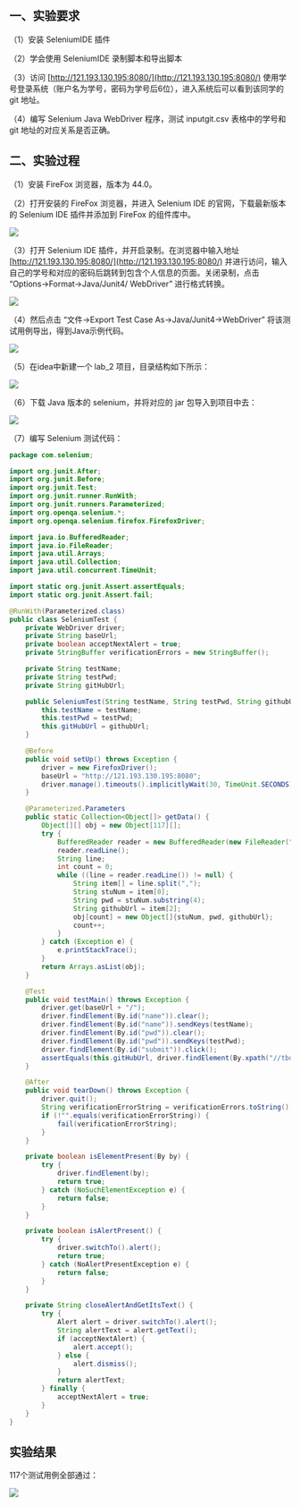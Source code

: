## 一、实验要求

（1）安装 SeleniumIDE 插件

（2）学会使用 SeleniumIDE 录制脚本和导出脚本

（3）访问 [http://121.193.130.195:8080/](http://121.193.130.195:8080/) 使用学号登录系统（账户名为学号，密码为学号后6位），进入系统后可以看到该同学的 git 地址。

（4）编写 Selenium Java WebDriver 程序，测试 inputgit.csv 表格中的学号和 git 地址的对应关系是否正确。

## 二、实验过程

（1）安装 FireFox 浏览器，版本为 44.0。

（2）打开安装的 FireFox 浏览器，并进入 Selenium IDE 的官网，下载最新版本的 Selenium IDE 插件并添加到 FireFox 的组件库中。

![](http://i4.buimg.com/567571/651b6afc3cac5aac.png)

（3）打开 Selenium IDE 插件，并开启录制。在浏览器中输入地址 [http://121.193.130.195:8080/](http://121.193.130.195:8080/) 并进行访问，输入自己的学号和对应的密码后跳转到包含个人信息的页面。关闭录制，点击 “Options->Format->Java/Junit4/
WebDriver” 进行格式转换。

![](http://i2.muimg.com/567571/c112aa51b0e9c331.png)

（4）然后点击 “文件->Export Test Case As->Java/Junit4->WebDriver” 将该测试用例导出，得到Java示例代码。

![](http://i4.buimg.com/567571/51653115077ff69d.png)

（5）在idea中新建一个 lab_2 项目，目录结构如下所示：

![](http://i4.buimg.com/567571/723a4da673024d76.png)

（6）下载 Java 版本的 selenium，并将对应的 jar 包导入到项目中去：

![](http://i4.buimg.com/567571/2857a30cf44b4092.png)

（7）编写 Selenium 测试代码：

```java
package com.selenium;

import org.junit.After;
import org.junit.Before;
import org.junit.Test;
import org.junit.runner.RunWith;
import org.junit.runners.Parameterized;
import org.openqa.selenium.*;
import org.openqa.selenium.firefox.FirefoxDriver;

import java.io.BufferedReader;
import java.io.FileReader;
import java.util.Arrays;
import java.util.Collection;
import java.util.concurrent.TimeUnit;

import static org.junit.Assert.assertEquals;
import static org.junit.Assert.fail;

@RunWith(Parameterized.class)
public class SeleniumTest {
    private WebDriver driver;
    private String baseUrl;
    private boolean acceptNextAlert = true;
    private StringBuffer verificationErrors = new StringBuffer();

    private String testName;
    private String testPwd;
    private String gitHubUrl;

    public SeleniumTest(String testName, String testPwd, String githubUrl) {
        this.testName = testName;
        this.testPwd = testPwd;
        this.gitHubUrl = githubUrl;
    }

    @Before
    public void setUp() throws Exception {
        driver = new FirefoxDriver();
        baseUrl = "http://121.193.130.195:8080";
        driver.manage().timeouts().implicitlyWait(30, TimeUnit.SECONDS);
    }

    @Parameterized.Parameters
    public static Collection<Object[]> getData() {
        Object[][] obj = new Object[117][];
        try {
            BufferedReader reader = new BufferedReader(new FileReader("G://文件夹//天大文件//课程//大三下//软件测试技术//实验//第2次实验//inputgit.csv"));
            reader.readLine();
            String line;
            int count = 0;
            while ((line = reader.readLine()) != null) {
                String item[] = line.split(",");
                String stuNum = item[0];
                String pwd = stuNum.substring(4);
                String githubUrl = item[2];
                obj[count] = new Object[]{stuNum, pwd, githubUrl};
                count++;
            }
        } catch (Exception e) {
            e.printStackTrace();
        }
        return Arrays.asList(obj);
    }

    @Test
    public void testMain() throws Exception {
        driver.get(baseUrl + "/");
        driver.findElement(By.id("name")).clear();
        driver.findElement(By.id("name")).sendKeys(testName);
        driver.findElement(By.id("pwd")).clear();
        driver.findElement(By.id("pwd")).sendKeys(testPwd);
        driver.findElement(By.id("submit")).click();
        assertEquals(this.gitHubUrl, driver.findElement(By.xpath("//tbody[@id='table-main']/tr[3]/td[2]")).getText());
    }

    @After
    public void tearDown() throws Exception {
        driver.quit();
        String verificationErrorString = verificationErrors.toString();
        if (!"".equals(verificationErrorString)) {
            fail(verificationErrorString);
        }
    }

    private boolean isElementPresent(By by) {
        try {
            driver.findElement(by);
            return true;
        } catch (NoSuchElementException e) {
            return false;
        }
    }

    private boolean isAlertPresent() {
        try {
            driver.switchTo().alert();
            return true;
        } catch (NoAlertPresentException e) {
            return false;
        }
    }

    private String closeAlertAndGetItsText() {
        try {
            Alert alert = driver.switchTo().alert();
            String alertText = alert.getText();
            if (acceptNextAlert) {
                alert.accept();
            } else {
                alert.dismiss();
            }
            return alertText;
        } finally {
            acceptNextAlert = true;
        }
    }
}

```

## 实验结果

117个测试用例全部通过：

![](http://i2.muimg.com/567571/779600bfc843b2e9.png)
